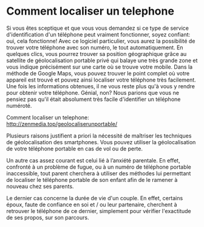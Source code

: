 # Comment localiser un telephone

Si vous êtes sceptique et que vous vous demandez si ce type de service d'identification d'un téléphone peut vraiment fonctionner, soyez confiant: oui, cela fonctionne! Avec ce logiciel particulier, vous aurez la possibilité de trouver votre téléphone avec son numéro, le tout automatiquement. En quelques clics, vous pourrez trouver sa position géographique grâce au satellite de géolocalisation portable privé qui balaye une très grande zone et vous indique précisément sur une carte où se trouve votre mobile. Dans la méthode de Google Maps, vous pouvez trouver le point complet où votre appareil est trouvé et pouvez ainsi localiser votre téléphone très facilement. Une fois les informations obtenues, il ne vous reste plus qu'à vous y rendre pour obtenir votre téléphone. Génial, non? Nous parions que vous ne pensiez pas qu'il était absolument très facile d'identifier un téléphone numéroté.

Comment localiser un telephone:  http://zenmedia.top/geolocaliserunportable/

Plusieurs raisons justifient a priori la nécessité de maîtriser les techniques de géolocalisation des smartphones. Vous pouvez utiliser la géolocalisation de votre téléphone portable en cas de vol ou de perte.

Un autre cas assez courant est celui lié à l’anxiété parentale. En effet, confronté à un problème de fugue, ou à un numéro de téléphone portable inaccessible, tout parent cherchera à utiliser des méthodes lui permettant de localiser le téléphone portable de son enfant afin de le ramener à nouveau chez ses parents.

Le dernier cas concerne la durée de vie d'un couple. En effet, certains époux, faute de confiance en soi et / ou leur partenaire, cherchent à retrouver le téléphone de ce dernier, simplement pour vérifier l'exactitude de ses propos, sur son parcours.
